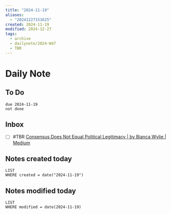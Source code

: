 ```yaml
---
title: "2024-11-19"
aliases:
  - "20241227151625"
created: 2024-11-19
modified: 2024-12-27
tags:
  - archive
  - dailynote/2024-W47
  - TBR
---
```

# Daily Note
## To Do
```tasks
due 2024-11-19
not done
```
## Inbox
- [ ] #TBR [Consensus Does Not Equal Political Legitimacy | by Bianca Wylie | Medium](https://biancawylie.medium.com/consensus-does-not-equal-political-legitimacy-fbfc612d3d7)
## Notes created today
```dataview
LIST
WHERE created = date("2024-11-19")
```
## Notes modified today
```dataview
LIST
WHERE modified = date(2024-11-19)
```
